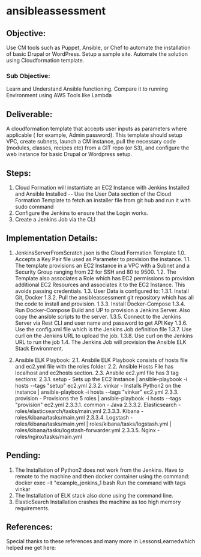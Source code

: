 # ansibleassessment

## Objective:

Use CM tools such as Puppet, Ansible, or Chef to automate the installation of basic Drupal or WordPress. Setup a sample site. Automate the solution using Cloudformation template.

### Sub Objective: 
Learn and Understand Ansible functioning.
Compare it to running Environment using AWS Tools like Lambda

## Deliverable:

A cloudformation template that accepts user inputs as parameters where applicable ( for example, Admin password). This template should setup VPC, create subnets, launch a CM instance, pull the necessary code (modules, classes, recipes etc) from a GIT repo (or S3), and configure the web instance for basic Drupal or Wordpress setup.

## Steps:
1. Cloud Formation will instantiate an EC2 Instance with Jenkins Installed and Ansible Installed
-- Use the User Data section of the Cloud Formation Template to fetch an installer file from git hub and run it with sudo command
2. Configure the Jenkins to ensure that the Login works.
3. Create a Jenkins Job via the CLI

## Implementation Details:
1. JenkinsServerFromScratch.json is the Cloud Formation Template
1.0. Accepts a Key Pair file used as Parameter to provision the instance.
1.1. The template provisions an EC2 Instance in a VPC with a Subnet and a Security Group ranging from 22 for SSH and 80 to 9500. 
1.2. The Template also associates a Role which has EC2 permissions to provision additional EC2 Resources and associates it to the EC2 Instance. This avoids passing credentials.
1.3. User Data is configured to:
1.3.1. Install Git, Docker
1.3.2. Pull the ansibleassessment git repository which has all the code to install and provision.
1.3.3. Install Docker-Compose
1.3.4. Run Docker-Compose Build and UP to provision a Jenkins Server. Also copy the ansible scripts to the server. 
1.3.5. Connect to the Jenkins Server via Rest CLI and user name and password to get API Key
1.3.6. Use the config.xml file which is the Jenkins Job definition file
1.3.7. Use curl on the Jenkins URL to upload the job.
1.3.8. Use curl on the Jenkins URL to run the job
1.4. The Jenkins Job will provision the Ansible ELK Stack Environment.


2. Ansible ELK Playbook:
2.1. Ansbile ELK Playbook consists of hosts file and ec2.yml file with the roles folder.
2.2. Ansible Hosts File has localhost and ec2hosts section.
2.3. Ansbile ec2.yml file has 3 tag sections:
2.3.1. setup - Sets up the EC2 Instance | ansible-playbook -i hosts --tags "setup" ec2.yml
2.3.2. vinkar - Installs Python2 on the instance | ansible-playbook -i hosts --tags "vinkar" ec2.yml
2.3.3. provision - Provisions the 5 roles | ansible-playbook -i hosts --tags "provision" ec2.yml
2.3.3.1. common - Java
2.3.3.2. Elasticsearch - roles/elasticsearch/tasks/main.yml
2.3.3.3. Kibana - roles/kibana/tasks/main.yml
2.3.3.4. Logstash - roles/kibana/tasks/main.yml | roles/kibana/tasks/logstash.yml | roles/kibana/tasks/logstash-forwarder.yml
2.3.3.5. Nginx - roles/nginx/tasks/main.yml

## Pending:
1. The Installation of Python2 does not work from the Jenkins. Have to remote to the machine and then docker container using the command:
docker exec -it "example_jenkins_1 bash
Run the command with tags vinkar
2. The Installation of ELK stack also done using the command line.
3. ElasticSearch Installation crashes the machine as too high memory requirements.


## References:
Special thanks to these references and many more in LessonsLearnedwhich helped me get here:

[1]: http://docs.ansible.com/ansible/latest/intro_installation.html#latest-releases-via-apt-ubuntu
[2]: https://qbox.io/blog/deploying-elk-stack-ansible-elasticsearch-kibana-logstash
[3]: https://logz.io/blog/elk-stack-ansible/
[4]: https://github.com/sadsfae/ansible-elk
[5]: https://github.com/inonit/ansible-elk

